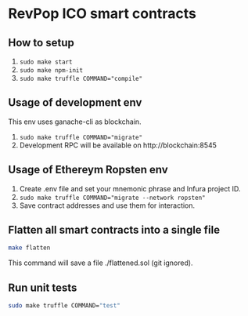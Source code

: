 # RevPop ICO smart contracts

## How to setup

1. ```sudo make start```
2. ```sudo make npm-init```
3. ```sudo make truffle COMMAND="compile"```

## Usage of development env

This env uses ganache-cli as blockchain.

1. ```sudo make truffle COMMAND="migrate"```
2. Development RPC will be available on http://blockchain:8545

## Usage of Ethereym Ropsten env

1. Create .env file and set your mnemonic phrase and Infura project ID.
2. ```sudo make truffle COMMAND="migrate --network ropsten"```
3. Save contract addresses and use them for interaction.

## Flatten all smart contracts into a single file

```bash
make flatten
```

This command will save a file ./flattened.sol (git ignored).

## Run unit tests

```bash
sudo make truffle COMMAND="test"
```
